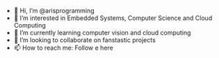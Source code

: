 - 👋 Hi, I’m @arisprogramming
- 👀 I’m interested in Embedded Systems, Computer Science and Cloud Computing
- 🌱 I’m currently learning computer vision and cloud computing
- 💞️ I’m looking to collaborate on fanstastic projects
- 📫 How to reach me: Follow e here

<!---
arisprogramming/arisprogramming is a ✨ special ✨ repository because its `README.md` (this file) appears on your GitHub profile.
You can click the Preview link to take a look at your changes.
--->
